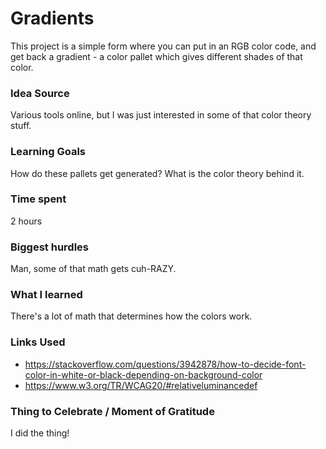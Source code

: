 # Gradients

This project is a simple form where you can put in an RGB color code, and get back a gradient - a color pallet which gives different shades of that color. 

### Idea Source

Various tools online, but I was just interested in some of that color theory stuff. 

### Learning Goals

How do these pallets get generated? What is the color theory behind it.

### Time spent

2 hours

### Biggest hurdles

Man, some of that math gets cuh-RAZY. 

### What I learned

There's a lot of math that determines how the colors work. 

### Links Used

- https://stackoverflow.com/questions/3942878/how-to-decide-font-color-in-white-or-black-depending-on-background-color
- https://www.w3.org/TR/WCAG20/#relativeluminancedef

### Thing to Celebrate / Moment of Gratitude

I did the thing!
